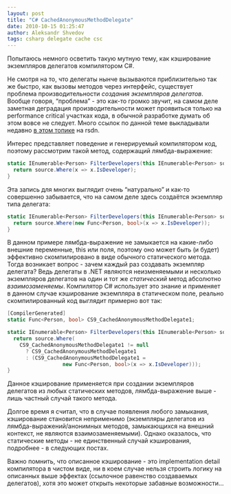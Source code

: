 ```yaml
---
layout: post
title: "C# CachedAnonymousMethodDelegate"
date: 2010-10-15 01:25:47
author: Aleksandr Shvedov
tags: csharp delegate cache csc
---
```

Попытаюсь немного осветить такую мутную тему, как кэширование экземпляров делегатов компилятором С#.

Не смотря на то, что делегаты нынче вызываются приблизительно так же быстро, как вызовы методов через интерфейс, существует проблема производительности *создания экземпляров делегатов*. Вообще говоря, “проблема” - это как-то громко звучит, на самом деле заметная деградация производительности может проявиться только на performance critical участках кода, в обычной разработке думать об этом вовсе не следует. Много ссылок по данной теме выкладывали недавно [в этом топике](http://rsdn.ru/forum/dotnet/3995281.flat.aspx) на rsdn.

Интерес представляет поведение и генерируемый компилятором код, поэтому рассмотрим такой метод, содержащий лямбда-выражение:

```c#
static IEnumerable<Person> FilterDevelopers(this IEnumerable<Person> source) {
  return source.Where(x => x.IsDeveloper);
}
```

Эта запись для многих выглядит очень “натурально” и как-то совершенно забывается, что на самом деле здесь создаётся экземпляр типа делегата:

```c#
static IEnumerable<Person> FilterDevelopers(this IEnumerable<Person> source) {
  return source.Where(new Func<Person, bool>(x => x.IsDeveloper));
}
```

В данном примере лямбда-выражение не замыкается на какие-либо внешние переменные, this или поля, поэтому оно может быть (и будет) эффективно скомпилировано в виде обычного статического метода. Тогда возникает вопрос - зачем каждый раз создавать экземпляр делегата? Ведь делегаты в .NET являются неизменяемыми и несколько экземпляров делегатов на один и тот же *статический* метод абсолютно *взаимозаменяемы*. Компилятор C# использует это знание и применяет в данном случае кэширование экземпляра в статическом поле, реально скомпилированный код выглядит примерно вот так:

```c#
[CompilerGenerated]
static Func<Person, bool> CS9_CachedAnonymousMethodDelegate1;

static IEnumerable<Person> FilterDevelopers(this IEnumerable<Person> source) {
  return source.Where(
    CS9_CachedAnonymousMethodDelegate1 != null
      ? CS9_CachedAnonymousMethodDelegate1
      : (CS9_CachedAnonymousMethodDelegate1 =
                  new Func<Person, bool>(x => x.IsDeveloper)));
}

```

Данное кэширование применяется при создании экземпляров делегатов из любых статических методов, лямбда-выражение выше - лишь частный случай такого метода.

Долгое время я считал, что в случае появления любого замыкания, кэширование становится неприменимо (экземпляры делегатов из лямбда-выражений/анонимных методов, замыкающихся на внешний контекст, не являются взаимозаменяемыми). Однако оказалось, что статические методы - не единственный случай кэширования, подробнее - в следующих постах.

Важно помнить, что описанное кэширование - это implementation detail компилятора в чистом виде, ни в коем случае нельзя строить логику на описанных выше эффектах (ссылочное равенство создаваемых делегатов), хотя это может открыть некоторые забавные возможности…